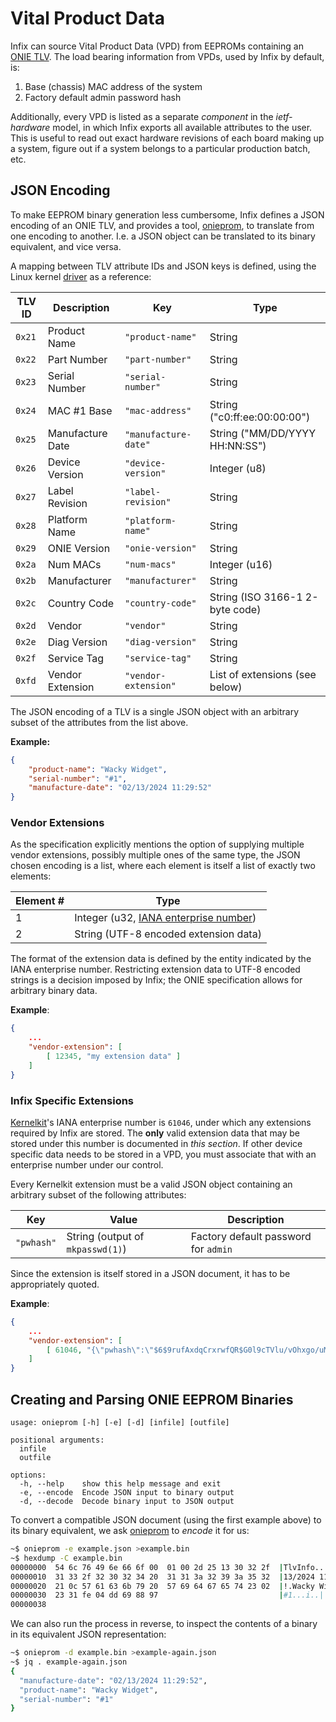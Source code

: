 Vital Product Data
==================

Infix can source Vital Product Data (VPD) from EEPROMs containing an
[ONIE TLV][oniespec]. The load bearing information from VPDs, used by
Infix by default, is:

1. Base (chassis) MAC address of the system
2. Factory default admin password hash

Additionally, every VPD is listed as a separate _component_ in the
_ietf-hardware_ model, in which Infix exports all available attributes
to the user. This is useful to read out exact hardware revisions of
each board making up a system, figure out if a system belongs to a
particular production batch, etc.


## JSON Encoding

To make EEPROM binary generation less cumbersome, Infix defines a JSON
encoding of an ONIE TLV, and provides a tool, [onieprom], to translate
from one encoding to another. I.e. a JSON object can be translated to
its binary equivalent, and vice versa.

A mapping between TLV attribute IDs and JSON keys is defined, using
the Linux kernel [driver] as a reference:

| TLV ID | Description      | Key                  | Type                            |
|--------|------------------|----------------------|---------------------------------|
| `0x21` | Product Name     | `"product-name"`     | String                          |
| `0x22` | Part Number      | `"part-number"`      | String                          |
| `0x23` | Serial Number    | `"serial-number"`    | String                          |
| `0x24` | MAC #1 Base      | `"mac-address"`      | String ("c0:ff:ee:00:00:00")    |
| `0x25` | Manufacture Date | `"manufacture-date"` | String ("MM/DD/YYYY HH:NN:SS")  |
| `0x26` | Device Version   | `"device-version"`   | Integer (u8)                    |
| `0x27` | Label Revision   | `"label-revision"`   | String                          |
| `0x28` | Platform Name    | `"platform-name"`    | String                          |
| `0x29` | ONIE Version     | `"onie-version"`     | String                          |
| `0x2a` | Num MACs         | `"num-macs"`         | Integer (u16)                   |
| `0x2b` | Manufacturer     | `"manufacturer"`     | String                          |
| `0x2c` | Country Code     | `"country-code"`     | String (ISO 3166-1 2-byte code) |
| `0x2d` | Vendor           | `"vendor"`           | String                          |
| `0x2e` | Diag Version     | `"diag-version"`     | String                          |
| `0x2f` | Service Tag      | `"service-tag"`      | String                          |
| `0xfd` | Vendor Extension | `"vendor-extension"` | List of extensions (see below)  |

The JSON encoding of a TLV is a single JSON object with an
arbitrary subset of the attributes from the list above.

**Example:**
```json
{
	"product-name": "Wacky Widget",
	"serial-number": "#1",
	"manufacture-date": "02/13/2024 11:29:52"
}
```

### Vendor Extensions

As the specification explicitly mentions the option of supplying
multiple vendor extensions, possibly multiple ones of the same type,
the JSON chosen encoding is a list, where each element is itself a
list of exactly two elements:

| Element # | Type                                          |
|-----------|-----------------------------------------------|
| 1         | Integer (u32, [IANA enterprise number][pens]) |
| 2         | String (UTF-8 encoded extension data)         |

The format of the extension data is defined by the entity indicated by
the IANA enterprise number. Restricting extension data to UTF-8
encoded strings is a decision imposed by Infix; the ONIE specification
allows for arbitrary binary data.

**Example**:
```json
{
	...
	"vendor-extension": [
		[ 12345, "my extension data" ]
	]
}
```

### Infix Specific Extensions

[Kernelkit][kkit]'s IANA enterprise number is `61046`, under which any
extensions required by Infix are stored. The **only** valid extension
data that may be stored under this number is documented in _this
section_. If other device specific data needs to be stored in a VPD,
you must associate that with an enterprise number under our control.

Every Kernelkit extension must be a valid JSON object containing an
arbitrary subset of the following attributes:

| Key        | Value                            | Description                          |
|------------|----------------------------------|--------------------------------------|
| `"pwhash"` | String (output of `mkpasswd(1)`) | Factory default password for `admin` |

Since the extension is itself stored in a JSON document, it has to be
appropriately quoted.

**Example**:
```json
{
	...
	"vendor-extension": [
		[ 61046, "{\"pwhash\":\"$6$9rufAxdqCrxrwfQR$G0l9cTVlu/vOhxgo/uMKfRDOmZRd5XWF3vKr5da6qYoxuTJBS/Pl9K.5lrabWoWFFc.71yFMaSlZz0O8FtAtl.\"}" ]
	]
}
```

## Creating and Parsing ONIE EEPROM Binaries

```
usage: onieprom [-h] [-e] [-d] [infile] [outfile]

positional arguments:
  infile
  outfile

options:
  -h, --help    show this help message and exit
  -e, --encode  Encode JSON input to binary output
  -d, --decode  Decode binary input to JSON output
```

To convert a compatible JSON document (using the first example above)
to its binary equivalent, we ask [onieprom] to _encode_ it for us:

```sh
~$ onieprom -e example.json >example.bin
~$ hexdump -C example.bin
00000000  54 6c 76 49 6e 66 6f 00  01 00 2d 25 13 30 32 2f  |TlvInfo...-%.02/|
00000010  31 33 2f 32 30 32 34 20  31 31 3a 32 39 3a 35 32  |13/2024 11:29:52|
00000020  21 0c 57 61 63 6b 79 20  57 69 64 67 65 74 23 02  |!.Wacky Widget#.|
00000030  23 31 fe 04 dd 69 88 97                           |#1...i..|
00000038
```

We can also run the process in reverse, to inspect the contents of a
binary in its equivalent JSON representation:

```sh
~$ onieprom -d example.bin >example-again.json
~$ jq . example-again.json
{
  "manufacture-date": "02/13/2024 11:29:52",
  "product-name": "Wacky Widget",
  "serial-number": "#1"
}
```

[oniespec]: https://opencomputeproject.github.io/onie/design-spec/hw_requirements.html
[onieprom]: https://github.com/kernelkit/infix/blob/main/board/common/rootfs/usr/bin/onieprom
[driver]: https://elixir.bootlin.com/linux/latest/source/drivers/nvmem/layouts/onie-tlv.c
[pens]: https://www.iana.org/assignments/enterprise-numbers/
[kkit]: https://github.com/kernelkit
